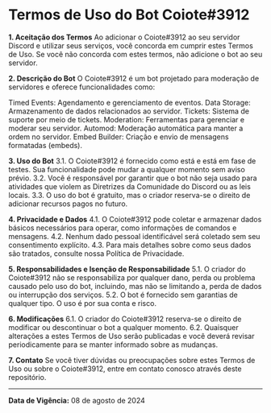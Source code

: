 # Termos de Uso do Bot Coiote#3912

**1. Aceitação dos Termos**
Ao adicionar o Coiote#3912 ao seu servidor Discord e utilizar seus serviços, você concorda em cumprir estes Termos de Uso. Se você não concorda com estes termos, não adicione o bot ao seu servidor.

**2. Descrição do Bot**
O Coiote#3912 é um bot projetado para moderação de servidores e oferece funcionalidades como:

Timed Events: Agendamento e gerenciamento de eventos.
Data Storage: Armazenamento de dados relacionados ao servidor.
Tickets: Sistema de suporte por meio de tickets.
Moderation: Ferramentas para gerenciar e moderar seu servidor.
Automod: Moderação automática para manter a ordem no servidor.
Embed Builder: Criação e envio de mensagens formatadas (embeds).

**3. Uso do Bot**
3.1. O Coiote#3912 é fornecido como está e está em fase de testes. Sua funcionalidade pode mudar a qualquer momento sem aviso prévio.
3.2. Você é responsável por garantir que o bot não seja usado para atividades que violem as Diretrizes da Comunidade do Discord ou as leis locais.
3.3. O uso do bot é gratuito, mas o criador reserva-se o direito de adicionar recursos pagos no futuro.

**4. Privacidade e Dados**
4.1. O Coiote#3912 pode coletar e armazenar dados básicos necessários para operar, como informações de comandos e mensagens.
4.2. Nenhum dado pessoal identificável será coletado sem seu consentimento explícito.
4.3. Para mais detalhes sobre como seus dados são tratados, consulte nossa Política de Privacidade.

**5. Responsabilidades e Isenção de Responsabilidade**
5.1. O criador do Coiote#3912 não se responsabiliza por qualquer dano, perda ou problema causado pelo uso do bot, incluindo, mas não se limitando a, perda de dados ou interrupção dos serviços.
5.2. O bot é fornecido sem garantias de qualquer tipo. O uso é por sua conta e risco.

**6. Modificações**
6.1. O criador do Coiote#3912 reserva-se o direito de modificar ou descontinuar o bot a qualquer momento.
6.2. Quaisquer alterações a estes Termos de Uso serão publicadas e você deverá revisar periodicamente para se manter informado sobre as mudanças.

**7. Contato**
Se você tiver dúvidas ou preocupações sobre estes Termos de Uso ou sobre o Coiote#3912, entre em contato conosco através deste repositório.

---

**Data de Vigência:** 08 de agosto de 2024
